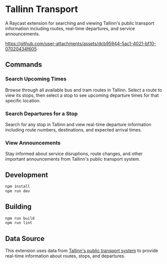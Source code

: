 # Tallinn Transport

A Raycast extension for searching and viewing Tallinn's public transport information including routes, real-time departures, and service announcements.

https://github.com/user-attachments/assets/dcb95944-5ac1-4021-bf10-07020434f605

## Commands

### Search Upcoming Times

Browse through all available bus and tram routes in Tallinn. Select a route to view its stops, then select a stop to see upcoming departure times for that specific location.

### Search Departures for a Stop

Search for any stop in Tallinn and view real-time departure information including route numbers, destinations, and expected arrival times.

### View Announcements

Stay informed about service disruptions, route changes, and other important announcements from Tallinn's public transport system.

## Development

```bash
npm install
npm run dev
```

## Building

```bash
npm run build
npm run lint
```

## Data Source

This extension uses data from [Tallinn's public transport system](http://transport.tallinn.ee) to provide real-time information about routes, stops, and departures.
